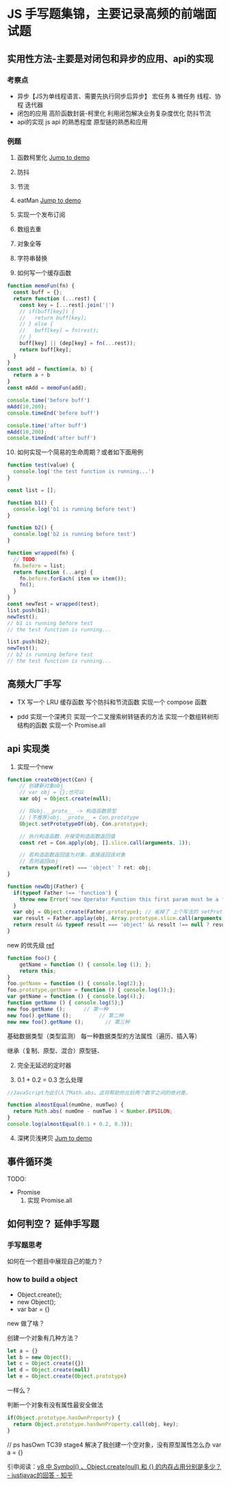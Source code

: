 # JS 手写题集锦，主要记录高频的前端面试题


## 实用性方法-主要是对闭包和异步的应用、api的实现

### 考察点
* 异步【JS为单线程语言、需要先执行同步后异步】
    宏任务 & 微任务
    线程、协程
    迭代器
* 闭包的应用
    高阶函数封装-柯里化
    利用闭包解决业务复杂度优化
      防抖节流
* api的实现
    js api 的熟悉程度
    原型链的熟悉和应用

### 例题
1. 函数柯里化
  [Jump to demo](./README.md)

2. 防抖

3. 节流

4. eatMan [Jump to demo](./eatMan.js)

5. 实现一个发布订阅

6. 数组去重

7. 对象全等

8. 字符串替换

9. 如何写一个缓存函数
```js
function memoFun(fn) {
  const buff = {};
  return function (...rest) {
    const key = [...rest].join('|')
    // if(buff[key]) {
    //   return buff[key];
    // } else {
    //   buff[key] = fn(rest);
    // }
    buff[key] || (dep[key] = fn(...rest));
    return buff[key];
  }
}
const add = function(a, b) {
  return a + b 
}
const mAdd = memoFun(add);

console.time('before buff')
mAdd(10,200);
console.timeEnd('before buff')

console.time('after buff')
mAdd(10,200);
console.timeEnd('after buff')
```

10. 如何实现一个简易的生命周期？或者如下面用例
```js
function test(value) {
  console.log('the test function is running...')
}

const list = [];

function b1() {
  console.log('b1 is running before test')
}

function b2() {
  console.log('b2 is running before test')
}

function wrapped(fn) {
  // TODO: 
  fn.before = list;
  return function (...arg) {
    fn.before.forEach( item => item());
    fn();
  }
}
const newTest = wrapped(test);
list.push(b1);
newTest();
// b1 is running before test
// the test function is running...

list.push(b2);
newTest();
// b2 is running before test
// the test function is running...

```


## 高频大厂手写
* TX
  写一个 LRU 缓存函数
  写个防抖和节流函数
  实现一个 compose 函数

* pdd
  实现一个深拷贝
  实现一个二叉搜索树转链表的方法
  实现一个数组转树形结构的函数
  实现一个 Promise.all


## api 实现类

1. 实现一个new
```js
function createObject(Con) {
    // 创建新对象obj
    // var obj = {};也可以
    var obj = Object.create(null);

    // 将obj.__proto__ -> 构造函数原型
    // (不推荐)obj.__proto__ = Con.prototype
    Object.setPrototypeOf(obj, Con.prototype);

    // 执行构造函数，并接受构造函数返回值
    const ret = Con.apply(obj, [].slice.call(arguments, 1));

    // 若构造函数返回值为对象，直接返回该对象
    // 否则返回obj
    return typeof(ret) === 'object' ? ret: obj;
}

function newObj(Father) {
  if(typeof Father !== 'function') {
    throw new Error('new Operator Function this first param must be a function !')
  }
  var obj = Object.create(Father.prototype); // 省掉了 上个写法的 setPrototypeOf 的写法
  var result = Father.applay(obj, Array.prototype.slice.call(arguments, 1)); // [].slice.call(arguments, 1)
  return result && typeof result === 'object' && result !== null ? result : obj;
}
```
  new 的优先级 [ref](https://www.jianshu.com/p/412ccd8c386e)
```js
function foo() {
    getName = function () { console.log (1); };
    return this;
}
foo.getName = function () { console.log(2);};
foo.prototype.getName = function () { console.log(3);};
var getName = function () { console.log(4);};
function getName () { console.log(5);}
new foo.getName ();      // 第一种       
new foo().getName ();         // 第二种
new new foo().getName ();       // 第三种
```



基础数据类型（类型监测）
每一种数据类型的方法属性（遍历、插入等）

继承（复制、原型、混合）原型链、

2. 完全无延迟的定时器

3. 0.1 + 0.2 = 0.3 怎么处理
```js
//JavaScript为此引入了Math.abs。这将帮助你比较两个数字之间的绝对差。

function almostEqual(numOne, numTwo) {
  return Math.abs( numOne - numTwo ) < Number.EPSILON;
}
console.log(almostEqual(0.1 + 0.2, 0.3));
```

4. 深拷贝浅拷贝 [Jum to demo](./deepClone.js)

## 事件循环类
TODO:
- Promise
  1. 实现 Promise.all 



## 如何判空？ 延伸手写题

### 手写题思考

如何在一个题目中展现自己的能力？


### how to build a object

- Object.create();
- new Object();
- var bar = {}

new 做了啥？

创建一个对象有几种方法？
```js
let a = {}
let b = new Object();
let c = Object.create({})
let d = Object.create(null)
let e = Object.create(Object.prototype)
```
一样么？

判断一个对象有没有属性最安全做法
```js
if(Object.prototype.hasOwnProperty) {
  return Object.prototype.hasOwnProperty.call(obj, key);
}
```

// ps hasOwn TC39 stage4 解决了我创建一个空对象，没有原型属性怎么办 var a = {}

引申阅读：[v8 中 Symbol() 、Object.create(null) 和 {} 的内存占用分别是多少？ - justjavac的回答 - 知乎](https://www.zhihu.com/question/425300093/answer/1523228095)